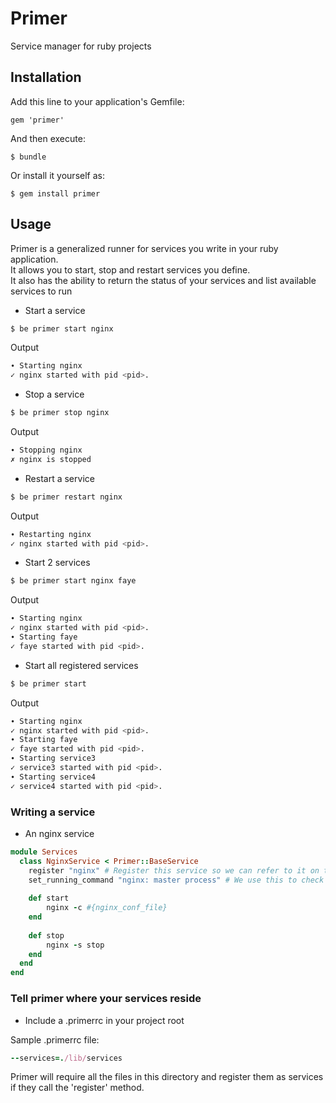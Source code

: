 # Primer

Service manager for ruby projects

## Installation

Add this line to your application's Gemfile:

    gem 'primer'

And then execute:

    $ bundle

Or install it yourself as:

    $ gem install primer

## Usage

Primer is a generalized runner for services you write in your ruby application.  
It allows you to start, stop and restart services you define.  
It also has the ability to return the status of your services and list available services to run

* Start a service

```sh
$ be primer start nginx
```

Output
```sh
∙ Starting nginx
✓ nginx started with pid <pid>.
```

* Stop a service

```sh
$ be primer stop nginx
```
Output
```sh
∙ Stopping nginx
✗ nginx is stopped
```

* Restart a service

```sh
$ be primer restart nginx
```
Output
```sh
∙ Restarting nginx
✓ nginx started with pid <pid>.
```

* Start 2 services

```sh
$ be primer start nginx faye
```
Output
```sh
∙ Starting nginx
✓ nginx started with pid <pid>.
∙ Starting faye
✓ faye started with pid <pid>.
```

* Start all registered services

```sh
$ be primer start
```
Output
```sh
∙ Starting nginx
✓ nginx started with pid <pid>.
∙ Starting faye
✓ faye started with pid <pid>.
∙ Starting service3
✓ service3 started with pid <pid>.
∙ Starting service4
✓ service4 started with pid <pid>.
```

### Writing a service
* An nginx service

```ruby
module Services
  class NginxService < Primer::BaseService
    register "nginx" # Register this service so we can refer to it on the command line
    set_running_command "nginx: master process" # We use this to check nginx's running status
    
    def start
        nginx -c #{nginx_conf_file}
    end
    
    def stop
        nginx -s stop
    end
  end
end
```
### Tell primer where your services reside
* Include a .primerrc in your project root

Sample .primerrc file:
```ruby
--services=./lib/services
```
Primer will require all the files in this directory and register them as services if they call the 'register' method.
